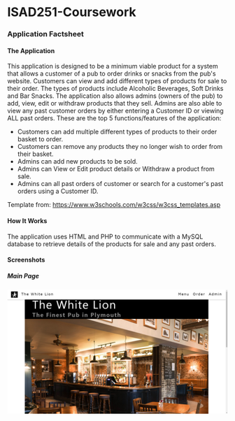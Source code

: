 # ISAD251-Coursework
### Application Factsheet
#### The Application
This application is designed to be a minimum viable product for a system that allows a customer of a pub to order drinks or snacks from the pub's website. Customers can view and add different types of products for sale to their order. The types of products include Alcoholic Beverages, Soft Drinks and Bar Snacks. The application also allows admins (owners of the pub) to add, view, edit or withdraw products that they sell. Admins are also able to view any past customer orders by either entering a Customer ID or viewing ALL past orders. These are the top 5 functions/features of the application:
* Customers can add multiple different types of products to their order basket to order.
* Customers can remove any products they no longer wish to order from their basket.
* Admins can add new products to be sold.
* Admins can View or Edit product details or Withdraw a product from sale.
* Admins can all past orders of customer or search for a customer's past orders using a Customer ID.

Template from: https://www.w3schools.com/w3css/w3css_templates.asp

#### How It Works
The application uses HTML and PHP to communicate with a MySQL database to retrieve details of the products for sale and any past orders.

#### Screenshots

##### Main Page
![Main Page](https://github.com/EvanWard29/ISAD251-Coursework/blob/master/ApplicationDesign/Screenshots/main.png)
